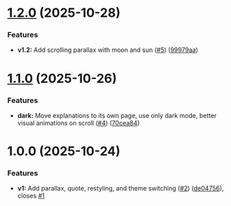 # [1.2.0](https://github.com/ragaeeb/salat10-next/compare/v1.1.0...v1.2.0) (2025-10-28)


### Features

* **v1.2:** Add scrolling parallax with moon and sun ([#5](https://github.com/ragaeeb/salat10-next/issues/5)) ([99979aa](https://github.com/ragaeeb/salat10-next/commit/99979aaa8094f9718aa50b3250c2d4f91d14db8d))

# [1.1.0](https://github.com/ragaeeb/salat10-next/compare/v1.0.0...v1.1.0) (2025-10-26)


### Features

* **dark:** Move explanations to its own page, use only dark mode, better visual animations on scroll ([#4](https://github.com/ragaeeb/salat10-next/issues/4)) ([70cea84](https://github.com/ragaeeb/salat10-next/commit/70cea84f4651a622656914f720edccff70f5ff35))

# 1.0.0 (2025-10-24)


### Features

* **v1:** Add parallax, quote, restyling, and theme switching ([#2](https://github.com/ragaeeb/salat10-next/issues/2)) ([de04756](https://github.com/ragaeeb/salat10-next/commit/de047562d383008b023b1264a3be1eb5cd1201ba)), closes [#1](https://github.com/ragaeeb/salat10-next/issues/1)
